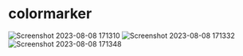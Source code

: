# colormarker
![Screenshot 2023-08-08 171310](https://github.com/rupesh0511/colormarker/assets/69234169/fca14bcf-98f9-423d-a487-d254df5d4863)
![Screenshot 2023-08-08 171332](https://github.com/rupesh0511/colormarker/assets/69234169/ba92d6f1-24c5-4f26-a3cb-c761fe051131)
![Screenshot 2023-08-08 171348](https://github.com/rupesh0511/colormarker/assets/69234169/b55e2368-c1c6-47fe-b26a-f1aed5221bbc)
